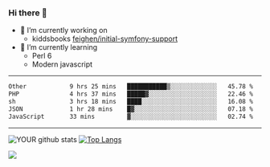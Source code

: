 ### Hi there 👋

- 🔭 I’m currently working on
  - kiddsbooks [feighen/initial-symfony-support](https://github.com/noondaysun/kiddsbooks.com/tree/feighen/initial-symfony-support)
- 🌱 I’m currently learning
  - Perl 6
  - Modern javascript

---
<!--START_SECTION:waka-->

```txt
Other            9 hrs 25 mins   ███████████▒░░░░░░░░░░░░░   45.78 %
PHP              4 hrs 37 mins   █████▓░░░░░░░░░░░░░░░░░░░   22.46 %
sh               3 hrs 18 mins   ████░░░░░░░░░░░░░░░░░░░░░   16.08 %
JSON             1 hr 28 mins    █▓░░░░░░░░░░░░░░░░░░░░░░░   07.18 %
JavaScript       33 mins         ▓░░░░░░░░░░░░░░░░░░░░░░░░   02.74 %
```

<!--END_SECTION:waka-->
---
![YOUR github stats](https://github-readme-stats.vercel.app/api?username=noondaysun&show_icons=true&theme=onedark) [![Top Langs](https://github-readme-stats.vercel.app/api/top-langs/?username=noondaysun&layout=compact&theme=onedark)](https://github.com/anuraghazra/github-readme-stats)

[<img src="https://img.shields.io/badge/linkedin-%230077B5.svg?&style=for-the-badge&logo=linkedin&logoColor=white" />](https://www.linkedin.com/in/feighen-oosterbroek-9630a514a/)

<!--
**noondaysun/noondaysun** is a ✨ _special_ ✨ repository because its `README.md` (this file) appears on your GitHub profile.

Here are some ideas to get you started:

- 🔭 I’m currently working on ...
- 🌱 I’m currently learning ...
- 👯 I’m looking to collaborate on ...
- 🤔 I’m looking for help with ...
- 💬 Ask me about ...
- 📫 How to reach me: ...
- 😄 Pronouns: ...
- ⚡ Fun fact: ...
-->
